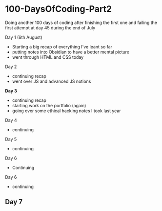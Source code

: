 # 100-DaysOfCoding-Part2
Doing another 100 days of coding after finishing the first one and failing the first attempt at day 45 during the end of July

Day 1 (6th August)
- Starting a big recap of everything I've leant so far
- putting notes into Obsidian to have a better mental picture 
- went through HTML and CSS today

Day 2
- continuing recap
- went over JS and advanced JS notions

**Day 3**
- continuing recap
- starting work on the portfolio (again)
- going over some ethical hacking notes I took last year

Day 4
- continuing 

Day 5
- continuing

Day 6
- Continuing

Day 6
- continuing

Day 7
- 
